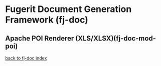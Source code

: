 # Fugerit Document Generation Framework (fj-doc)

## Apache POI Renderer (XLS/XLSX)(fj-doc-mod-poi)

[back to fj-doc index](../README.md)  
